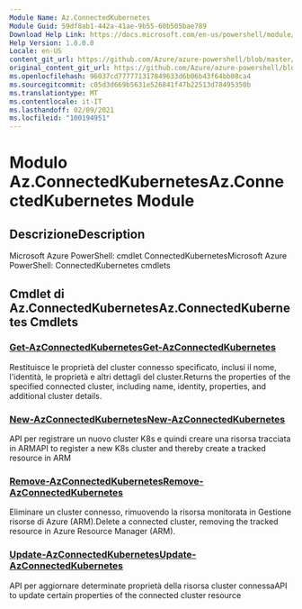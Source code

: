```yaml
---
Module Name: Az.ConnectedKubernetes
Module Guid: 59df8ab1-442a-41ae-9b55-60b505bae789
Download Help Link: https://docs.microsoft.com/en-us/powershell/module/az.connectedkubernetes
Help Version: 1.0.0.0
Locale: en-US
content_git_url: https://github.com/Azure/azure-powershell/blob/master/src/ConnectedKubernetes/help/Az.ConnectedKubernetes.md
original_content_git_url: https://github.com/Azure/azure-powershell/blob/master/src/ConnectedKubernetes/help/Az.ConnectedKubernetes.md
ms.openlocfilehash: 96037cd777771317849633d6b06b43f64bb08ca4
ms.sourcegitcommit: c05d3d669b5631e526841f47b22513d78495350b
ms.translationtype: MT
ms.contentlocale: it-IT
ms.lasthandoff: 02/09/2021
ms.locfileid: "100194951"
---
```

# <span data-ttu-id="b2c41-101">Modulo Az.ConnectedKubernetes</span><span class="sxs-lookup"><span data-stu-id="b2c41-101">Az.ConnectedKubernetes Module</span></span>
## <span data-ttu-id="b2c41-102">Descrizione</span><span class="sxs-lookup"><span data-stu-id="b2c41-102">Description</span></span>
<span data-ttu-id="b2c41-103">Microsoft Azure PowerShell: cmdlet ConnectedKubernetes</span><span class="sxs-lookup"><span data-stu-id="b2c41-103">Microsoft Azure PowerShell: ConnectedKubernetes cmdlets</span></span>

## <span data-ttu-id="b2c41-104">Cmdlet di Az.ConnectedKubernetes</span><span class="sxs-lookup"><span data-stu-id="b2c41-104">Az.ConnectedKubernetes Cmdlets</span></span>
### [<span data-ttu-id="b2c41-105">Get-AzConnectedKubernetes</span><span class="sxs-lookup"><span data-stu-id="b2c41-105">Get-AzConnectedKubernetes</span></span>](Get-AzConnectedKubernetes.md)
<span data-ttu-id="b2c41-106">Restituisce le proprietà del cluster connesso specificato, inclusi il nome, l'identità, le proprietà e altri dettagli del cluster.</span><span class="sxs-lookup"><span data-stu-id="b2c41-106">Returns the properties of the specified connected cluster, including name, identity, properties, and additional cluster details.</span></span>

### [<span data-ttu-id="b2c41-107">New-AzConnectedKubernetes</span><span class="sxs-lookup"><span data-stu-id="b2c41-107">New-AzConnectedKubernetes</span></span>](New-AzConnectedKubernetes.md)
<span data-ttu-id="b2c41-108">API per registrare un nuovo cluster K8s e quindi creare una risorsa tracciata in ARM</span><span class="sxs-lookup"><span data-stu-id="b2c41-108">API to register a new K8s cluster and thereby create a tracked resource in ARM</span></span>

### [<span data-ttu-id="b2c41-109">Remove-AzConnectedKubernetes</span><span class="sxs-lookup"><span data-stu-id="b2c41-109">Remove-AzConnectedKubernetes</span></span>](Remove-AzConnectedKubernetes.md)
<span data-ttu-id="b2c41-110">Eliminare un cluster connesso, rimuovendo la risorsa monitorata in Gestione risorse di Azure (ARM).</span><span class="sxs-lookup"><span data-stu-id="b2c41-110">Delete a connected cluster, removing the tracked resource in Azure Resource Manager (ARM).</span></span>

### [<span data-ttu-id="b2c41-111">Update-AzConnectedKubernetes</span><span class="sxs-lookup"><span data-stu-id="b2c41-111">Update-AzConnectedKubernetes</span></span>](Update-AzConnectedKubernetes.md)
<span data-ttu-id="b2c41-112">API per aggiornare determinate proprietà della risorsa cluster connessa</span><span class="sxs-lookup"><span data-stu-id="b2c41-112">API to update certain properties of the connected cluster resource</span></span>

